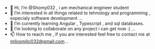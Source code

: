 - 👋 Hi, I’m @Shomy032 , i am mechanical engineer student 
- 👀 I’m interested in all things related to tehnology and programming , expecialy software development ...
- 🌱 I’m currently learning Angular , Typescript , and sql databases. 
- 💞️ I’m looking to collaborate on any project i can get now :) ...
- 📫 How to reach me , if you are interested feel free to contact me at milosmilic032@gmail.com...

<!---
Shomy032/Shomy032 is a ✨ special ✨ repository because its `README.md` (this file) appears on your GitHub profile.
You can click the Preview link to take a look at your changes.
--->
